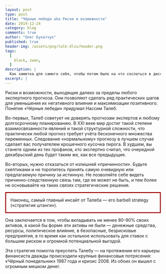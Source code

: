 ```yaml
---
layout: post
type: post
title: "Чёрные лебеди aka Риски и возможности"
date: 2019-12-24
category: blog
comments: true
author: "Олег Букатчук"
published: true
header-img: /assets/png/talk-dlsu/header.png
tags:
  [
    black, swan,
  ]
description: |
  Как заметка для самого себя, чтобы потом было на что сослаться в дисскусиях.
excerpt: |
---
```


<span class="firstcharacter">Р</span>иски и возможности, выходящие далеко за пределы любого экспертного прогноза. Они позволяют сделать ряд практических шагов для уменьшения их негативного влияния и максимизации позитивного. Понятие «Чёрные лебеди» придумал Нассим Талеб.

Во-первых, Талеб советует не доверять прогнозам экспертов и любому долгосрочному планированию. В XXI веке мир достиг такой степени взаимосвязанности явлений и такой структурной сложности, что практически любой прогноз требует учёта бесконечного множества переменных. Следование «нормальному» прогнозу в лучшем случае сделает вас получателем крошечного кусочка пирога. В худшем, вы станете одним из тех профанов, кто экспертно считал, что очередной декабрьский день будет таким же, как все предыдущие.

Во-вторых, нужно отказаться от излишней «причинности». Будьте скептиками и не торопитесь принять самую очевидную или предлагаемую причину за истинную. Не позволяйте себе видеть причинно-следственную связь там, где ее может не быть, и тем более не основывайте на таких связях стратегические решения.

<p style="border:3px; border-style:solid; border-color:#a00000; padding: 1em;">
Наконец, самый главный инсайт от Талеба — его barbell strategy («стратегия штанги»). 
</p>

Она заключается в том, чтобы вкладывать не менее 80-90% своих активов, в какой бы форме эти активы не были — денежные средства, ресурсы, политическое влияние, в безопасные, безрисковые предприятия, в то время как остальное использовать для ставок с большим риском и огромной потенциальной выгодой.

Эта стратегия помогла преуспеть Талебу — на протяжении его карьеры финансиста дважды происходили крупные финансовые потрясения: «Чёрный понедельник» 1987 года и кризис 2008. Из обоих он вышел с огромным мешком денег.
